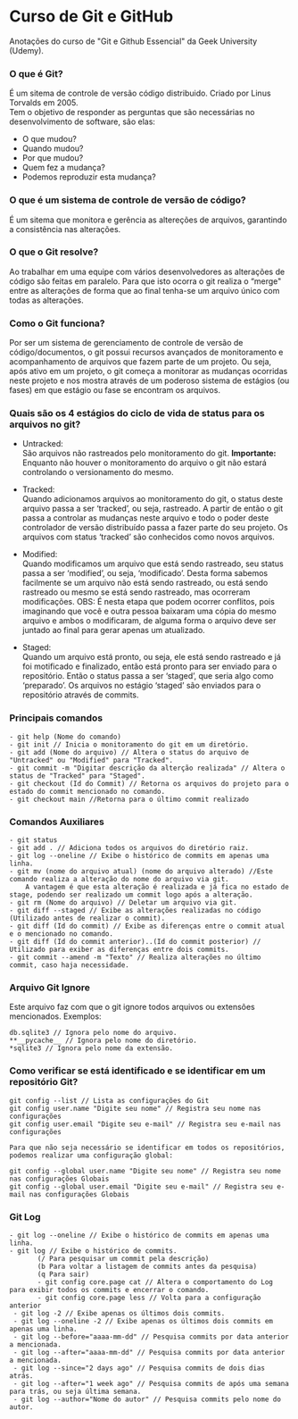 # Curso de Git e GitHub
Anotações do curso de "Git e Github Essencial" da Geek University (Udemy).

### O que é Git?
É um sitema de controle de versão código distribuido. Criado por Linus Torvalds em 2005.  
Tem o objetivo de responder as perguntas que são necessárias no desenvolvimento de software, são elas:
  - O que mudou?
  - Quando mudou?
  - Por que mudou?
  - Quem fez a mudança?
  - Podemos reproduzir esta mudança?

### O que é um sistema de controle de versão de código?
É um sitema que monitora e gerência as altereções de arquivos, garantindo a consistência nas alterações.

### O que o Git resolve?
Ao trabalhar em uma equipe com vários desenvolvedores as alterações de código são feitas em paralelo. Para que isto ocorra o git realiza o “merge" entre as alterações
de forma que ao final tenha-se um arquivo único com todas as alterações.

### Como o Git funciona?
Por ser um sistema de gerenciamento de controle de versão de código/documentos, o git possui
recursos avançados de monitoramento e acompanhamento de arquivos que fazem parte de um projeto.
Ou seja, após ativo em um projeto, o git começa a monitorar as mudanças ocorridas neste projeto e nos
mostra através de um poderoso sistema de estágios (ou fases) em que estágio ou fase se encontram os
arquivos.

### Quais são os 4 estágios do ciclo de vida de status para os arquivos no git?
 - Untracked:  
   São arquivos não rastreados pelo monitoramento do git. 
   __Importante:__ Enquanto não houver o monitoramento do arquivo o git não estará
   controlando o versionamento do mesmo.
   
 - Tracked:  
   Quando adicionamos arquivos ao monitoramento do git, o status deste arquivo
   passa a ser ‘tracked’, ou seja, rastreado.
   A partir de então o git passa a controlar as mudanças neste arquivo e todo o
   poder deste controlador de versão distribuído passa a fazer parte do seu projeto.
   Os arquivos com status ‘tracked’ são conhecidos como novos arquivos.
   
 - Modified:  
   Quando modificamos um arquivo que está sendo rastreado, seu status passa a
   ser ‘modified’, ou seja, ‘modificado’.
   Desta forma sabemos facilmente se um arquivo não está sendo rastreado, ou
   está sendo rastreado ou mesmo se está sendo rastreado, mas ocorreram modificações.
   OBS: É nesta etapa que podem ocorrer conflitos, pois imaginando que você e
   outra pessoa baixaram uma cópia do mesmo arquivo e ambos o modificaram, de
   alguma forma o arquivo deve ser juntado ao final para gerar apenas um atualizado.
   
 - Staged:  
   Quando um arquivo está pronto, ou seja, ele está sendo rastreado e já foi
   motificado e finalizado, então está pronto para ser enviado para o repositório.
   Então o status passa a ser ‘staged’, que seria algo como ‘preparado’.
   Os arquivos no estágio ‘staged’ são enviados para o repositório através de
   commits.
   
### Principais comandos
 ```
 - git help (Nome do comando)
 - git init // Inicia o monitoramento do git em um diretório.
 - git add (Nome do arquivo) // Altera o status do arquivo de "Untracked" ou "Modified" para "Tracked".
 - git commit -m "Digitar descrição da alterção realizada" // Altera o status de "Tracked" para "Staged".
 - git checkout (Id do Commit) // Retorna os arquivos do projeto para o estado do commit mencionado no comando.
 - git checkout main //Retorna para o último commit realizado
```
### Comandos Auxiliares
 ```
 - git status
 - git add . // Adiciona todos os arquivos do diretório raiz.
 - git log --oneline // Exibe o histórico de commits em apenas uma linha.
 - git mv (nome do arquivo atual) (nome do arquivo alterado) //Este comando realiza a alteração do nome do arquivo via git.  
     A vantagem é que esta alteração é realizada e já fica no estado de stage, podendo ser realizado um commit logo após a alteração.
 - git rm (Nome do arquivo) // Deletar um arquivo via git.
 - git diff --staged // Exibe as alterações realizadas no código (Utilizado antes de realizar o commit).
 - git diff (Id do commit) // Exibe as diferenças entre o commit atual e o mencionado no comando.
 - git diff (Id do commit anterior)..(Id do commit posterior) // Utilizado para exiber as diferenças entre dois commits. 
 - git commit --amend -m "Texto" // Realiza alterações no último commit, caso haja necessidade.
```

### Arquivo Git Ignore
Este arquivo faz com que o git ignore todos arquivos ou extensões mencionados. Exemplos:
```
db.sqlite3 // Ignora pelo nome do arquivo.
**__pycache__ // Ignora pelo nome do diretório. 
*sqlite3 // Ignora pelo nome da extensão.
```

### Como verificar se está identificado e se identificar em um repositório Git?
```
git config --list // Lista as configurações do Git
git config user.name "Digite seu nome" // Registra seu nome nas configurações
git config user.email "Digite seu e-mail" // Registra seu e-mail nas configurações

Para que não seja necessário se identificar em todos os repositórios, podemos realizar uma configuração global:

git config --global user.name "Digite seu nome" // Registra seu nome nas configurações Globais
git config --global user.email "Digite seu e-mail" // Registra seu e-mail nas configurações Globais
```

### Git Log
```
- git log --oneline // Exibe o histórico de commits em apenas uma linha.
- git log // Exibe o histórico de commits.
       (/ Para pesquisar um commit pela descrição)
       (b Para voltar a listagem de commits antes da pesquisa)
       (q Para sair)
       - git config core.page cat // Altera o comportamento do Log para exibir todos os commits e encerrar o comando.
       - git config core.page less // Volta para a configuração anterior
 - git log -2 // Exibe apenas os últimos dois commits.
 - git log --oneline -2 // Exibe apenas os últimos dois commits em apenas uma linha.
 - git log --before="aaaa-mm-dd" // Pesquisa commits por data anterior a mencionada.
 - git log --after="aaaa-mm-dd" // Pesquisa commits por data anterior a mencionada.
 - git log --since="2 days ago" // Pesquisa commits de dois dias atrás.
 - git log --after="1 week ago" // Pesquisa commits de após uma semana para trás, ou seja última semana.
 - git log --author="Nome do autor" // Pesquisa commits pelo nome do autor.
```







